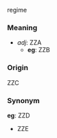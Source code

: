regime
### Meaning
+ _adj_: ZZA
    + __eg__: ZZB

### Origin

ZZC

### Synonym

__eg__: ZZD

+ ZZE


